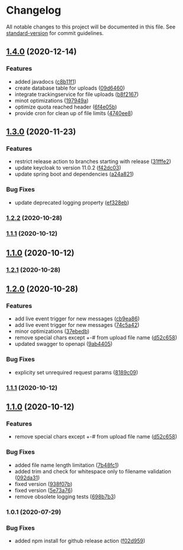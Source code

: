 # Changelog

All notable changes to this project will be documented in this file. See [standard-version](https://github.com/conventional-changelog/standard-version) for commit guidelines.

## [1.4.0](https://github.com/virtualidentityag/caritas-onlineBeratung-uploadService/compare/v1.3.0...v1.4.0) (2020-12-14)


### Features

* added javadocs ([c8b11f1](https://github.com/virtualidentityag/caritas-onlineBeratung-uploadService/commit/c8b11f1f465cd41db833641bcbe0f8a81afc2258))
* create database table for uploads ([09d6460](https://github.com/virtualidentityag/caritas-onlineBeratung-uploadService/commit/09d64602baa04b2b464f893973140cc51efaedbe))
* integrate trackingservice for file uploads ([b8f2167](https://github.com/virtualidentityag/caritas-onlineBeratung-uploadService/commit/b8f2167947440a6bf35c4b04e8687db2011da2d4))
* minot optimizations ([197949a](https://github.com/virtualidentityag/caritas-onlineBeratung-uploadService/commit/197949a796200bab338caaad2e379ea3020a3ccd))
* optimize quota reached header ([6f4e05b](https://github.com/virtualidentityag/caritas-onlineBeratung-uploadService/commit/6f4e05b6a5d13709c951655ad948748c06b77021))
* provide cron for clean up of file limits ([4740ee8](https://github.com/virtualidentityag/caritas-onlineBeratung-uploadService/commit/4740ee85d7f303c2f093adcd3174afbc4d5aae80))

## [1.3.0](https://github.com/virtualidentityag/caritas-onlineBeratung-uploadService/compare/v1.2.2...v1.3.0) (2020-11-23)


### Features

* restrict release action to branches starting with release ([31fffe2](https://github.com/virtualidentityag/caritas-onlineBeratung-uploadService/commit/31fffe2ed75ee5c8f3defd5944941990a18d0b0b))
* update keycloak to version 11.0.2 ([f42dc03](https://github.com/virtualidentityag/caritas-onlineBeratung-uploadService/commit/f42dc03511a5b768ee36cc97e572cb93fe416b1f))
* update spring boot and dependencies ([a24a821](https://github.com/virtualidentityag/caritas-onlineBeratung-uploadService/commit/a24a821664a4a88085a277a2ea2137d5109b8d59))


### Bug Fixes

* update deprecated logging property ([ef328eb](https://github.com/virtualidentityag/caritas-onlineBeratung-uploadService/commit/ef328eb6bc0111af847bc4bde2f74475193f7ecf))

### [1.2.2](https://github.com/virtualidentityag/caritas-onlineBeratung-uploadService/compare/v1.2.1...v1.2.2) (2020-10-28)

### [1.1.1](https://github.com/virtualidentityag/caritas-onlineBeratung-uploadService/compare/v1.1.0...v1.1.1) (2020-10-12)

## [1.1.0](https://github.com/virtualidentityag/caritas-onlineBeratung-uploadService/compare/v1.0.1...v1.1.0) (2020-10-12)

### [1.2.1](https://github.com/virtualidentityag/caritas-onlineBeratung-uploadService/compare/v1.2.0...v1.2.1) (2020-10-28)

## [1.2.0](https://github.com/virtualidentityag/caritas-onlineBeratung-uploadService/compare/v1.0.1...v1.2.0) (2020-10-28)


### Features

* add live event trigger for new messages ([cb9ea86](https://github.com/virtualidentityag/caritas-onlineBeratung-uploadService/commit/cb9ea86600de3b042aa5a61e0dc4e2fdc07b4ee5))
* add live event trigger for new messages ([74c5a42](https://github.com/virtualidentityag/caritas-onlineBeratung-uploadService/commit/74c5a429c669b3e00ed947239e4445c642af15c5))
* minor optimizations ([37ebedb](https://github.com/virtualidentityag/caritas-onlineBeratung-uploadService/commit/37ebedbd420c5d1a52276bd331caf1d0c1c3187a))
* remove special chars except +-# from upload file name ([d52c658](https://github.com/virtualidentityag/caritas-onlineBeratung-uploadService/commit/d52c65858fe5079c24046b770da10d0311f8fc3d))
* updated swagger to openapi ([9ab4405](https://github.com/virtualidentityag/caritas-onlineBeratung-uploadService/commit/9ab44055d86a68da77b7c108eb226146ff469e33))


### Bug Fixes

* explicity set unrequired request params ([8189c09](https://github.com/virtualidentityag/caritas-onlineBeratung-uploadService/commit/8189c09d754be54dbd966a555c766d6557167488))

### [1.1.1](https://github.com/virtualidentityag/caritas-onlineBeratung-uploadService/compare/v1.1.0...v1.1.1) (2020-10-12)

## [1.1.0](https://github.com/virtualidentityag/caritas-onlineBeratung-uploadService/compare/v1.0.1...v1.1.0) (2020-10-12)


### Features

* remove special chars except +-# from upload file name ([d52c658](https://github.com/virtualidentityag/caritas-onlineBeratung-uploadService/commit/d52c65858fe5079c24046b770da10d0311f8fc3d))


### Bug Fixes

* added file name length limitation ([7b48fc1](https://github.com/virtualidentityag/caritas-onlineBeratung-uploadService/commit/7b48fc1d8b3205870da45acc19a3f7781462b1c3))
* added trim and check for whitespace only to filename validation ([092da31](https://github.com/virtualidentityag/caritas-onlineBeratung-uploadService/commit/092da31b8716a3d7c149753ea531181cd3e4da12))
* fixed version ([938f07b](https://github.com/virtualidentityag/caritas-onlineBeratung-uploadService/commit/938f07b721b0c3c620168b99b0af6c43aca1167c))
* fixed version ([5e73a76](https://github.com/virtualidentityag/caritas-onlineBeratung-uploadService/commit/5e73a768a5bfb11d719727f892647798a0d97327))
* remove obsolete logging tests ([698b7b3](https://github.com/virtualidentityag/caritas-onlineBeratung-uploadService/commit/698b7b30a9ab4167c99943a75bfd115ca0ce167f))

### 1.0.1 (2020-07-29)


### Bug Fixes

* added npm install for github release action ([f02d959](https://github.com/virtualidentityag/caritas-onlineBeratung-uploadService/commit/f02d959b36616e16faa48a104d08c7e1651098cb))
